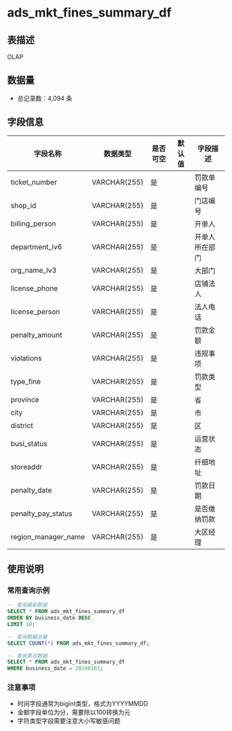 # ads_mkt_fines_summary_df

## 表描述
OLAP

## 数据量
- 总记录数：4,094 条

## 字段信息

| 字段名称 | 数据类型 | 是否可空 | 默认值 | 字段描述 |
|---------|----------|----------|--------|----------|
| ticket_number | VARCHAR(255) | 是 |  | 罚款单编号 |
| shop_id | VARCHAR(255) | 是 |  | 门店编号 |
| billing_person | VARCHAR(255) | 是 |  | 开单人 |
| department_lv6 | VARCHAR(255) | 是 |  | 开单人所在部门 |
| org_name_lv3 | VARCHAR(255) | 是 |  | 大部门 |
| license_phone | VARCHAR(255) | 是 |  | 店铺法人 |
| license_person | VARCHAR(255) | 是 |  | 法人电话 |
| penalty_amount | VARCHAR(255) | 是 |  | 罚款金额 |
| violations | VARCHAR(255) | 是 |  | 违规事项 |
| type_fine | VARCHAR(255) | 是 |  | 罚款类型 |
| province | VARCHAR(255) | 是 |  | 省 |
| city | VARCHAR(255) | 是 |  | 市 |
| district | VARCHAR(255) | 是 |  | 区 |
| busi_status | VARCHAR(255) | 是 |  | 运营状态 |
| storeaddr | VARCHAR(255) | 是 |  | 纤细地址 |
| penalty_date | VARCHAR(255) | 是 |  | 罚款日期 |
| penalty_pay_status | VARCHAR(255) | 是 |  | 是否缴纳罚款 |
| region_manager_name | VARCHAR(255) | 是 |  | 大区经理 |

## 使用说明

### 常用查询示例

```sql
-- 查询最新数据
SELECT * FROM ads_mkt_fines_summary_df 
ORDER BY business_date DESC 
LIMIT 10;

-- 查询数据总量
SELECT COUNT(*) FROM ads_mkt_fines_summary_df;

-- 查询某日数据
SELECT * FROM ads_mkt_fines_summary_df 
WHERE business_date = 20240101;
```

### 注意事项
- 时间字段通常为bigint类型，格式为YYYYMMDD
- 金额字段单位为分，需要除以100转换为元
- 字符类型字段需要注意大小写敏感问题
